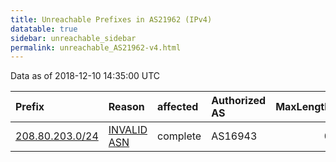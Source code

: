 ```yaml
---
title: Unreachable Prefixes in AS21962 (IPv4)
datatable: true
sidebar: unreachable_sidebar
permalink: unreachable_AS21962-v4.html
---
```


Data as of 2018-12-10 14:35:00 UTC


<div class="datatable-begin"></div>

| Prefix                                                   | Reason                                                                                                 | affected   | Authorized AS   |   MaxLength | Anchor                           |   unreachable /24s |
|:---------------------------------------------------------|:-------------------------------------------------------------------------------------------------------|:-----------|:----------------|------------:|:---------------------------------|-------------------:|
| [208.80.203.0/24](https://stat.ripe.net/208.80.203.0/24) | [INVALID ASN](https://rpki-validator.ripe.net/announcement-preview?asn=AS21962&prefix=208.80.203.0/24) | complete   | AS16943         |           0 | [ARIN](unreachable_ARIN-v4.html) |                  1 |

<div class="datatable-end"></div>
